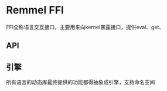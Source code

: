Remmel FFI
=====

FFI全称语言交互接口，主要用来向kernel暴露接口，提供eval、get、

## API

## 引擎
所有语言的动态库最终提供的功能都得抽象成引擎，支持命名空间


